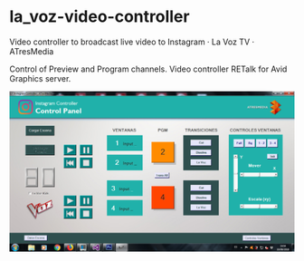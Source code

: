 # la_voz-video-controller

Video controller to broadcast live video to Instagram · La Voz TV · ATresMedia

Control of Preview and Program channels. Video controller RETalk for Avid Graphics server.

<img src="./screen.jpg" alt="La Voz video controller">


